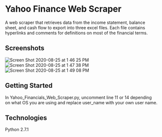 # Yahoo Finance Web Scraper
A web scraper that retrieves data from the income statement, balance sheet, and cash flow to export into three excel files. Each file contains hyperlinks and comments for definitions on most of the financial terms.

## Screenshots
![Screen Shot 2020-08-25 at 1 46 25 PM](https://user-images.githubusercontent.com/13184429/91226412-d390df00-e6d9-11ea-9a43-75f4571a3b47.png)
![Screen Shot 2020-08-25 at 1 47 38 PM](https://user-images.githubusercontent.com/13184429/91226436-df7ca100-e6d9-11ea-9d3e-d5f01ad287a4.png)
![Screen Shot 2020-08-25 at 1 49 08 PM](https://user-images.githubusercontent.com/13184429/91226449-e4d9eb80-e6d9-11ea-9b9f-39d1fa044efc.png)

## Getting Started
In Yahoo_Financials_Web_Scraper.py, uncomment line 11 or 14 depending on what OS you are using and replace user_name with your own user name.

## Technologies
Python 2.7.1
